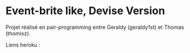 # Event-brite like, Devise Version

Projet réalisé en pair-programming entre Geraldy (geraldy1st) et Thomas (thomisz).

Liens heroku : 
